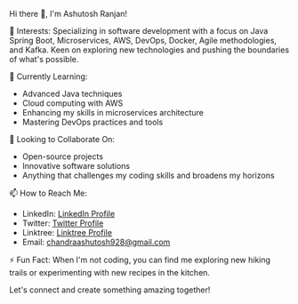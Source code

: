 Hi there 👋, I'm Ashutosh Ranjan!

👀 Interests: Specializing in software development with a focus on Java Spring Boot, Microservices, AWS, DevOps, Docker, Agile methodologies, and Kafka. Keen on exploring new technologies and pushing the boundaries of what's possible.

🌱 Currently Learning:
- Advanced Java techniques
- Cloud computing with AWS
- Enhancing my skills in microservices architecture
- Mastering DevOps practices and tools

💞️ Looking to Collaborate On:
- Open-source projects
- Innovative software solutions
- Anything that challenges my coding skills and broadens my horizons

📫 How to Reach Me:
- LinkedIn: [LinkedIn Profile](https://www.linkedin.com/in/ashutosh-ranjan-7a5690244)
- Twitter: [Twitter Profile](https://x.com/AshutoshRjn?t=b4vcM6JirIj6nNURSOeKIA&s=09)
- Linktree: [Linktree Profile](https://linktr.ee/ashutoshrjn?utm_source=linktree_profile_share)
- Email: chandraashutosh928@gmail.com

⚡ Fun Fact: When I'm not coding, you can find me exploring new hiking trails or experimenting with new recipes in the kitchen.

Let's connect and create something amazing together!
